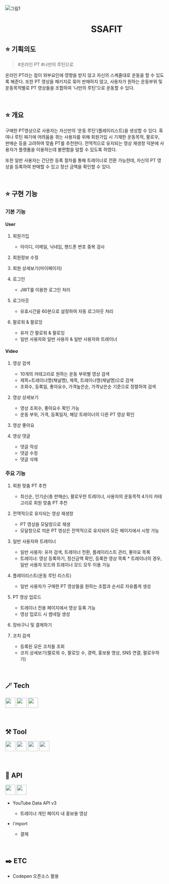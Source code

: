 ![그림1](https://user-images.githubusercontent.com/110139421/208946150-485d6973-cc79-4e2d-bcba-cd30af127b6e.png)

# &nbsp;&nbsp;&nbsp;&nbsp;&nbsp;&nbsp;&nbsp;&nbsp;&nbsp;&nbsp;&nbsp;&nbsp;&nbsp;&nbsp;&nbsp;&nbsp;&nbsp;&nbsp;&nbsp;&nbsp;&nbsp;&nbsp;&nbsp;&nbsp;&nbsp;&nbsp;&nbsp;&nbsp;&nbsp;&nbsp;&nbsp;&nbsp;&nbsp;&nbsp;&nbsp;&nbsp;&nbsp;&nbsp;&nbsp;&nbsp;&nbsp;SSAFIT

## ⭐ 기획의도

> \#온라인 PT \#나만의 루틴으로

온라인 PT라는 점이 외부요인에 영향을 받지 않고 자신의 스케줄대로 운동을 할 수 있도록 해준다. 또한 PT 영상을 패키지로 묶어 판매하지 않고, 사용자가 원하는 운동부위 및 운동목적별로 PT 영상들을 조합하여 '나만의 루틴'으로 운동할 수 있다.

<br>

## ⭐ 개요

구매한 PT영상으로 사용자는 자신만의 ‘운동 루틴’(플레이리스트)을 생성할 수 있다. 혹여나 루틴 짜기에 어려움을 겪는 사용자를 위해 회원가입 시 기재한 운동목적, 팔로우, 판매순 등을 고려하여 맞춤 PT를 추천한다. 전역적으로 유지되는 영상 재생창 덕분에 사용자가 플랫폼을 이용하는데 불편함을 덜할 수 있도록 하였다.

또한 일반 사용자는 간단한 등록 절차를 통해 트레이너로 전환 가능한데, 자신의 PT 영상을 등록하여 판매할 수 있고 정산 금액을 확인할 수 있다.

<br>

## ⭐ 구현 기능

### 기본 기능

#### User

1. 회원가입

   - 아이디, 이메일, 닉네임, 핸드폰 번호 중복 검사

2. 회원정보 수정
3. 회원 상세보기(마이페이지)
4. 로그인

   - JWT를 이용한 로그인 처리

5. 로그아웃

   - 유효시간을 60분으로 설정하여 자동 로그아웃 처리

6. 팔로워 & 팔로잉
   - 유저 간 팔로워 & 팔로잉
   - 일반 사용자와 일반 사용자 & 일반 사용자와 트레이너

#### Video

1. 영상 검색

   - 10개의 카테고리로 원하는 운동 부위별 영상 검색
   - 제목+트레이너명(채널명), 제목, 트레이너명(채널명)으로 검색
   - 조회수, 등록일, 좋아요수, 가격높은순, 가격낮은순 기준으로 정렬하여 검색

2. 영상 상세보기

   - 영상 조회수, 좋아요수 확인 가능
   - 운동 부위, 가격, 등록일자, 해당 트레이너의 다른 PT 영상 확인

3. 영상 좋아요
4. 영상 댓글
   - 댓글 작성
   - 댓글 수정
   - 댓글 삭제

### 주요 기능

1. 회원 맞춤 PT 추천

   - 최신순, 인기순(총 판매순), 팔로우한 트레이너, 사용자의 운동목적 4가지 카테고리로 회원 맞춤 PT 추천

2. 전역적으로 유지되는 영상 재생창

   - PT 영상을 모달창으로 재생
   - 모달창으로 띄운 PT 영상은 전역적으로 유지되어 모든 페이지에서 시청 가능

3. 일반 사용자와 트레이너

   - 일반 사용자: 유저 검색, 트레이너 전환, 플레이리스트 관리, 좋아요 목록
   - 트레이너: 영상 등록하기, 정산금액 확인, 등록한 영상 목록 \* 트레이너의 경우, 일반 사용자 모드와 트레이너 모드 모두 이용 가능

4. 플레이리스트(운동 루틴 리스트)

   - 일반 사용자가 구매한 PT 영상들을 원하는 조합과 순서로 자유롭게 생성

5. PT 영상 업로드

   - 트레이너 전용 페이지에서 영상 등록 가능
   - 영상 업로드 시 썸네일 생성

6. 장바구니 및 결제하기

7. 코치 검색
   - 등록된 모든 코치들 조회
   - 코치 상세보기(팔로워 수, 팔로잉 수, 경력, 홍보용 영상, SNS 연결, 팔로우하기)

<br>

## 🪄 Tech

<img src="https://img.shields.io/badge/SPRING BOOT-6DB33F?style=flat-square&logo=springboot&logoColor=white" style="height:2rem"/> <img src="https://img.shields.io/badge/VUEJS-black?style=flat-square&logo=vue.js&logoColor=4FC08D" style="height:2rem"/> <img src="https://img.shields.io/badge/MYSQL-4479A1?style=flat-square&logo=mysql&logoColor=white" style="height:2rem"/>

<br>

## ⚒️ Tool

<img src="https://img.shields.io/badge/GIT-F05032?style=flat-square&logo=git&logoColor=white" style="height:2rem"/> <img src="https://img.shields.io/badge/GITHUB-181717?style=flat-square&logo=github&logoColor=white" style="height:2rem"/> <img src="https://img.shields.io/badge/NOTION-000000?style=flat-square&logo=notion&logoColor=white" style="height:2rem"/> <img src="https://img.shields.io/badge/MATTERMOST-0058CC?style=flat-square&logo=mattermost&logoColor=white" style="height:2rem" />

<br>

## 🔦 API

<img src="https://img.shields.io/badge/YOUTUBE-FF0000?style=flat-square&logo=youtube&logoColor=white" style="height:2rem" /> <img src="https://img.shields.io/badge/i'mport-1890ff?style=flat-square&logo=i'mport&logoColor=white" style="height:2rem"/>

- YouTube Data API v3
  - 트레이너 개인 페이지 내 홍보용 영상
- i'mport

  - 결제

<br>

## ✒️ ETC

- Codepen 오픈소스 활용
